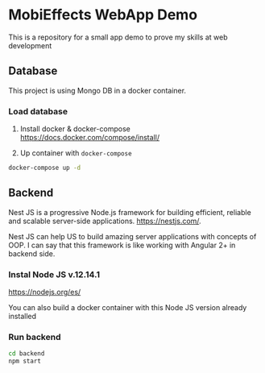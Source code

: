 # MobiEffects WebApp Demo

This is a repository for a small app demo to prove my skills at web development

## Database
This project is using Mongo DB in a docker container.

### Load database
1. Install docker & docker-compose
https://docs.docker.com/compose/install/

2. Up container with `docker-compose`
```sh
docker-compose up -d
```

## Backend
Nest JS is a progressive Node.js framework for building efficient, reliable and scalable server-side applications. https://nestjs.com/.

Nest JS can help US to build amazing server applications
with concepts of OOP. I can say that this framework is like working with Angular 2+ in backend side.

### Instal Node JS v.12.14.1

https://nodejs.org/es/

You can also build a docker container with this Node JS version already installed

### Run backend
```sh
cd backend
npm start
```

